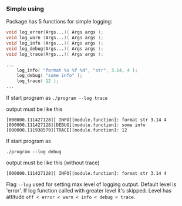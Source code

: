 ### Simple using

Package has 5 functions for simple logging:

```d
void log_error(Args...)( Args args );
void log_warn (Args...)( Args args );
void log_info (Args...)( Args args );
void log_debug(Args...)( Args args );
void log_trace(Args...)( Args args );
```

```d
...
    log_info( "format %s %f %d", "str", 3.14, 4 );
    log_debug( "some info" );
    log_trace( 12 );
...
```

If start program as `./program --log trace`

output must be like this

```
[000000.111427128][ INFO][module.function]: format str 3.14 4
[000000.111427128][DEBUG][module.function]: some info
[000000.111938579][TRACE][module.function]: 12
```

If start program as

`./program --log debug`

output must be like this (without trace)

```
[000000.111427128][ INFO][module.function]: format str 3.14 4
```

Flag `--log` used for setting max level of logging output.
Default level is 'error'. If log function called with greater level it's skipped.
Level has attitude `off < error < warn < info < debug < trace`.

